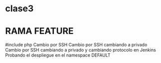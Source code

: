 # clase3
# RAMA FEATURE
#include php
Cambio por SSH
Cambio por SSH cambiando a privado
Cambio por SSH cambiando a privado y cambiando protocolo en Jenkins
Probando el despliegue en el namespace DEFAULT
